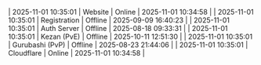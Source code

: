 | 2025-11-01 10:35:01 | Website | Online | 2025-11-01 10:34:58 |
| 2025-11-01 10:35:01 | Registration | Offline | 2025-09-09 16:40:23 |
| 2025-11-01 10:35:01 | Auth Server | Offline | 2025-08-18 09:33:31 |
| 2025-11-01 10:35:01 | Kezan (PvE) | Offline | 2025-10-11 12:51:30 |
| 2025-11-01 10:35:01 | Gurubashi (PvP) | Offline | 2025-08-23 21:44:06 |
| 2025-11-01 10:35:01 | Cloudflare | Online | 2025-11-01 10:34:58 |
